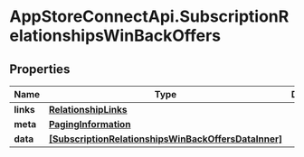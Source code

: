 # AppStoreConnectApi.SubscriptionRelationshipsWinBackOffers

## Properties

Name | Type | Description | Notes
------------ | ------------- | ------------- | -------------
**links** | [**RelationshipLinks**](RelationshipLinks.md) |  | [optional] 
**meta** | [**PagingInformation**](PagingInformation.md) |  | [optional] 
**data** | [**[SubscriptionRelationshipsWinBackOffersDataInner]**](SubscriptionRelationshipsWinBackOffersDataInner.md) |  | [optional] 


